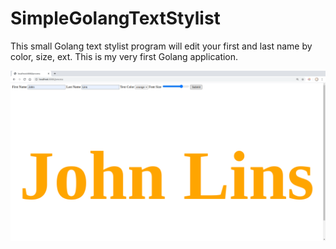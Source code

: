 # SimpleGolangTextStylist
This small Golang text stylist program will edit your first and last name by color, size, ext. This is my very first Golang application.

<img src="screenshot.png"/>
